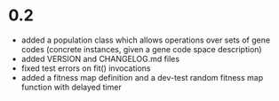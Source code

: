 # 0.2
- added a population class which allows operations over sets of gene codes (concrete instances, given a gene code space description)
- added VERSION and CHANGELOG.md files
- fixed test errors on fit() invocations
- added a fitness map definition and a dev-test random fitness map function with delayed timer
